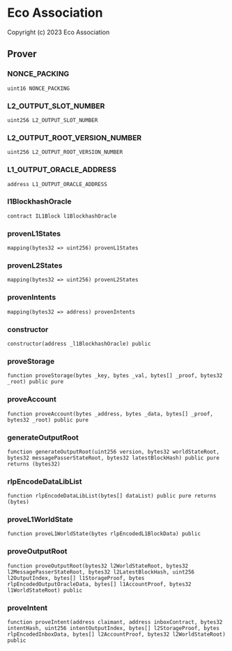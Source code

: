 # Eco Association

Copyright (c) 2023 Eco Association

## Prover

### NONCE_PACKING

```solidity
uint16 NONCE_PACKING
```

### L2_OUTPUT_SLOT_NUMBER

```solidity
uint256 L2_OUTPUT_SLOT_NUMBER
```

### L2_OUTPUT_ROOT_VERSION_NUMBER

```solidity
uint256 L2_OUTPUT_ROOT_VERSION_NUMBER
```

### L1_OUTPUT_ORACLE_ADDRESS

```solidity
address L1_OUTPUT_ORACLE_ADDRESS
```

### l1BlockhashOracle

```solidity
contract IL1Block l1BlockhashOracle
```

### provenL1States

```solidity
mapping(bytes32 => uint256) provenL1States
```

### provenL2States

```solidity
mapping(bytes32 => uint256) provenL2States
```

### provenIntents

```solidity
mapping(bytes32 => address) provenIntents
```

### constructor

```solidity
constructor(address _l1BlockhashOracle) public
```

### proveStorage

```solidity
function proveStorage(bytes _key, bytes _val, bytes[] _proof, bytes32 _root) public pure
```

### proveAccount

```solidity
function proveAccount(bytes _address, bytes _data, bytes[] _proof, bytes32 _root) public pure
```

### generateOutputRoot

```solidity
function generateOutputRoot(uint256 version, bytes32 worldStateRoot, bytes32 messagePasserStateRoot, bytes32 latestBlockHash) public pure returns (bytes32)
```

### rlpEncodeDataLibList

```solidity
function rlpEncodeDataLibList(bytes[] dataList) public pure returns (bytes)
```

### proveL1WorldState

```solidity
function proveL1WorldState(bytes rlpEncodedL1BlockData) public
```

### proveOutputRoot

```solidity
function proveOutputRoot(bytes32 l2WorldStateRoot, bytes32 l2MessagePasserStateRoot, bytes32 l2LatestBlockHash, uint256 l2OutputIndex, bytes[] l1StorageProof, bytes rlpEncodedOutputOracleData, bytes[] l1AccountProof, bytes32 l1WorldStateRoot) public
```

### proveIntent

```solidity
function proveIntent(address claimant, address inboxContract, bytes32 intentHash, uint256 intentOutputIndex, bytes[] l2StorageProof, bytes rlpEncodedInboxData, bytes[] l2AccountProof, bytes32 l2WorldStateRoot) public
```

